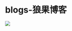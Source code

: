 #  blogs-狼果博客



![](https://user-gold-cdn.xitu.io/2020/4/4/17144836a391ea65?w=311&h=322&f=png&s=102454)

